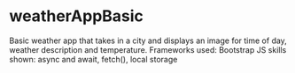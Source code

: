 # weatherAppBasic
Basic weather app that takes in a city and displays an image for time of day, weather description and temperature. 
Frameworks used: Bootstrap
JS skills shown: async and await, fetch(), local storage

